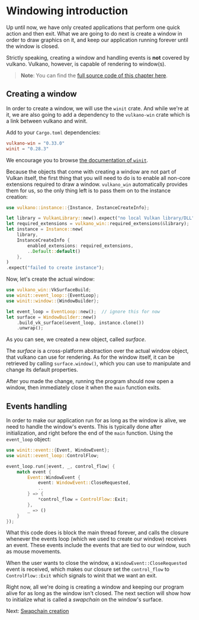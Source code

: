 # Windowing introduction

Up until now, we have only created applications that perform one quick action and then exit. What
we are going to do next is create a window in order to draw graphics on it, and keep our
application running forever until the window is closed.

Strictly speaking, creating a window and handling events is **not** covered by vulkano. Vulkano,
however, is capable of rendering to window(s).

> **Note**: You can find the [full source code of this chapter
> here](https://github.com/vulkano-rs/vulkano-book/blob/master/chapter_code/src/bin/windowing.rs).

## Creating a window

In order to create a window, we will use the `winit` crate. And while we're at it, we are also
going to add a dependency to the `vulkano-win` crate which is a link between vulkano and winit.

Add to your `Cargo.toml` dependencies:

```toml
vulkano-win = "0.33.0"
winit = "0.28.3"
```

We encourage you to browse [the documentation of `winit`](https://docs.rs/winit).

Because the objects that come with creating a window are not part of Vulkan itself, the first thing 
that you will need to do is to enable all non-core extensions required to draw a window. 
`vulkano_win` automatically provides them for us, so the only thing left is to pass them on to the 
instance creation:

```rust
use vulkano::instance::{Instance, InstanceCreateInfo};

let library = VulkanLibrary::new().expect("no local Vulkan library/DLL");
let required_extensions = vulkano_win::required_extensions(&library);
let instance = Instance::new(
    library,
    InstanceCreateInfo {
        enabled_extensions: required_extensions,
        ..Default::default()
    },
)
.expect("failed to create instance");
```

Now, let's create the actual window:

```rust
use vulkano_win::VkSurfaceBuild;
use winit::event_loop::{EventLoop};
use winit::window::{WindowBuilder};

let event_loop = EventLoop::new();  // ignore this for now
let surface = WindowBuilder::new()
    .build_vk_surface(&event_loop, instance.clone())
    .unwrap();
```

As you can see, we created a new object, called *surface*.

The *surface* is a cross-platform abstraction over the actual window object, that vulkano can use 
for rendering. As for the window itself, it can be retrieved by calling `surface.window()`, which 
you can use to manipulate and change its default properties.

After you made the change, running the program should now open a window, then immediately
close it when the `main` function exits.

## Events handling

In order to make our application run for as long as the window is alive, we need to handle the
window's events. This is typically done after initialization, and right before the end of the
`main` function. Using the `event_loop` object:

```rust
use winit::event::{Event, WindowEvent};
use winit::event_loop::ControlFlow;

event_loop.run(|event, _, control_flow| {
    match event {
        Event::WindowEvent {
            event: WindowEvent::CloseRequested,
            ..
        } => {
            *control_flow = ControlFlow::Exit;
        },
        _ => ()
    }
});
```

What this code does is block the main thread forever, and calls the closure whenever the events
loop (which we used to create our window) receives an event. These events include the events that 
are tied to our window, such as mouse movements.

When the user wants to close the window, a `WindowEvent::CloseRequested` event is received, which 
makes our closure set the `control_flow` to `ControlFlow::Exit` which signals to winit that we want 
an exit.

<!-- todo: is this correct? -->
<!-- > **Note**: Since there is nothing to stop it, the window will try to update as quickly as it can,
> likely using all the power it can get from one of your cores.
> We will change that, however, in the incoming chapters. -->

Right now, all we're doing is creating a window and keeping our program alive for as long as the
window isn't closed. The next section will show how to initialize what is called a *swapchain* on
the window's surface.

Next: [Swapchain creation](swapchain_creation.html)
